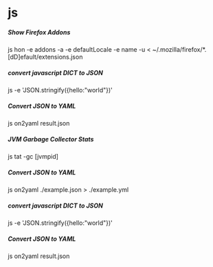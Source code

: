 # js

##### Show Firefox Addons

   js hon -e addons -a -e defaultLocale -e name -u < ~/.mozilla/firefox/*.[dD]efault/extensions.json

##### convert javascript DICT to JSON

   js  -e 'JSON.stringify({hello:"world"})'

##### Convert JSON to YAML

   js on2yaml result.json

##### JVM Garbage Collector Stats

   js tat -gc [jvmpid]

##### Convert JSON to YAML

   js on2yaml ./example.json > ./example.yml

##### convert javascript DICT to JSON

   js  -e 'JSON.stringify({hello:"world"})'

##### Convert JSON to YAML

   js on2yaml result.json
